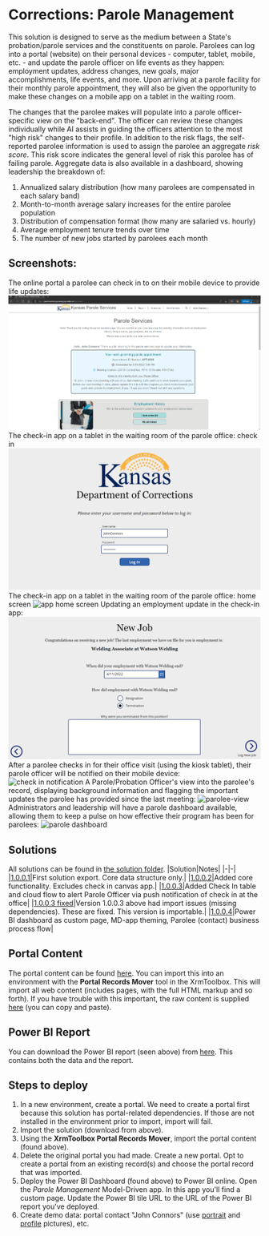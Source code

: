 # Corrections: Parole Management
This solution is designed to serve as the medium between a State's probation/parole services and the constituents on parole. Parolees can log into a portal (website) on their personal devices - computer, tablet, mobile, etc. - and update the parole officer on life events as they happen: employment updates, address changes, new goals, major accomplishments, life events, and more. Upon arriving at a parole facility for their monthly parole appointment, they will also be given the opportunity to make these changes on a mobile app on a tablet in the waiting room. 

The changes that the parolee makes will populate into a parole officer-specific view on the "back-end". The officer can review these changes individually while AI assists in guiding the officers attention to the most "high risk" changes to their profile. In addition to the risk flags, the self-reported parolee information is used to assign the parolee an aggregate *risk score*. This risk score indicates the general level of risk this parolee has of failing parole. Aggregate data is also available in a dashboard, showing leadership the breakdown of:
1. Annualized salary distribution (how many parolees are compensated in each salary band)
2. Month-to-month average salary increases for the entire parolee population
3. Distribution of compensation format (how many are salaried vs. hourly)
4. Average employment tenure trends over time
5. The number of new jobs started by parolees each month

## Screenshots:
The online portal a parolee can check in to on their mobile device to provide life updates:
![parole portal](./images/portal.png)
The check-in app on a tablet in the waiting room of the parole office: check in
![app log in](./images/kiosk-log-in.png)
The check-in app on a tablet in the waiting room of the parole office: home screen
![app home screen](https://i.imgur.com/ouJAd35.png)
Updating an employment update in the check-in app:
![update employment](./images/kiosk-new-job.png)
After a parolee checks in for their office visit (using the kiosk tablet), their parole officer will be notified on their mobile device:  
![check in notification](https://i.imgur.com/qhUwDmz.png)
A Parole/Probation Officer's view into the parolee's record, displaying background information and flagging the important updates the parolee has provided since the last meeting:
![parolee-view](https://i.imgur.com/V9YU3pn.png)
Administrators and leadership will have a parole dashboard available, allowing them to keep a pulse on how effective their program has been for parolees:
![parole dashboard](https://i.imgur.com/ya1n018.png)


## Solutions
All solutions can be found in [the solution folder](./solutions/).
|Solution|Notes|
|-|-|
|[1.0.0.1](./solutions/ParoleKiosk_1_0_0_1.zip)|First solution export. Core data structure only.|
|[1.0.0.2](./solutions/ParoleKiosk_1_0_0_2.zip)|Added core functionality. Excludes check in canvas app.|
|[1.0.0.3](./solutions/ParoleKiosk_1_0_0_3.zip)|Added Check In table and cloud flow to alert Parole Officer via push notification of check in at the office|
|[1.0.0.3 fixed](./solutions/ParoleKiosk_1_0_0_3_fixed.zip)|Version 1.0.0.3 above had import issues (missing dependencies). These are fixed. This version is importable.|
|[1.0.0.4]()|Power BI dashboard as custom page, MD-app theming, Parolee (contact) business process flow|

## Portal Content
The portal content can be found [here](./parole-kiosk-portal.xml). You can import this into an environment with the **Portal Records Mover** tool in the XrmToolbox. This will import all web content (includes pages, with the full HTML markup and so forth). If you have trouble with this important, the raw content is supplied [here](./web-content/) (you can copy and paste).

## Power BI Report
You can download the Power BI report (seen above) from [here](https://github.com/TimHanewich/Power-Platform-Assets/releases/download/1/parole-dashboard.pbix). This contains both the data and the report.

## Steps to deploy
1. In a new environment, create a portal. We need to create a portal first because this solution has portal-related dependencies. If those are not installed in the environment prior to import, import will fail.
2. Import the solution (download from above).
3. Using the **XrmToolbox Portal Records Mover**, import the portal content (found above).
4. Delete the original portal you had made. Create a new portal. Opt to create a portal from an existing record(s) and choose the portal record that was imported.
5. Deploy the Power BI Dashboard (found above) to Power BI online. Open the *Parole Management* Model-Driven app. In this app you'll find a custom page. Update the Power BI tile URL to the URL of the Power BI report you've deployed.
6. Create demo data: portal contact "John Connors" (use [portrait](./assets/portrait.jpg) and [profile](./assets/profile.jpg) pictures), etc.